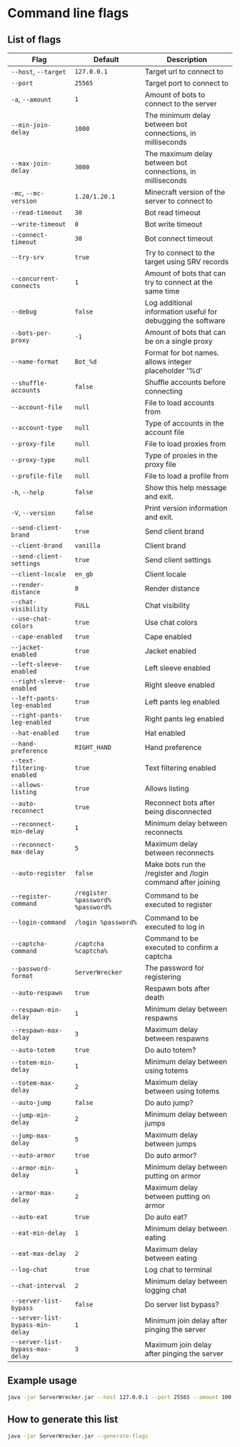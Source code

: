 # Command line flags

## List of flags

| Flag                             | Default                           | Description                                                  |
|----------------------------------|-----------------------------------|--------------------------------------------------------------|
| `--host`, `--target`             | `127.0.0.1`                       | Target url to connect to                                     |
| `--port`                         | `25565`                           | Target port to connect to                                    |
| `-a`, `--amount`                 | `1`                               | Amount of bots to connect to the server                      |
| `--min-join-delay`               | `1000`                            | The minimum delay between bot connections, in milliseconds   |
| `--max-join-delay`               | `3000`                            | The maximum delay between bot connections, in milliseconds   |
| `-mc`, `--mc-version`            | `1.20/1.20.1`                     | Minecraft version of the server to connect to                |
| `--read-timeout`                 | `30`                              | Bot read timeout                                             |
| `--write-timeout`                | `0`                               | Bot write timeout                                            |
| `--connect-timeout`              | `30`                              | Bot connect timeout                                          |
| `--try-srv`                      | `true`                            | Try to connect to the target using SRV records               |
| `--concurrent-connects`          | `1`                               | Amount of bots that can try to connect at the same time      |
| `--debug`                        | `false`                           | Log additional information useful for debugging the software |
| `--bots-per-proxy`               | `-1`                              | Amount of bots that can be on a single proxy                 |
| `--name-format`                  | `Bot_%d`                          | Format for bot names. allows integer placeholder '%d'        |
| `--shuffle-accounts`             | `false`                           | Shuffle accounts before connecting                           |
| `--account-file`                 | `null`                            | File to load accounts from                                   |
| `--account-type`                 | `null`                            | Type of accounts in the account file                         |
| `--proxy-file`                   | `null`                            | File to load proxies from                                    |
| `--proxy-type`                   | `null`                            | Type of proxies in the proxy file                            |
| `--profile-file`                 | `null`                            | File to load a profile from                                  |
| `-h`, `--help`                   | `false`                           | Show this help message and exit.                             |
| `-V`, `--version`                | `false`                           | Print version information and exit.                          |
| `--send-client-brand`            | `true`                            | Send client brand                                            |
| `--client-brand`                 | `vanilla`                         | Client brand                                                 |
| `--send-client-settings`         | `true`                            | Send client settings                                         |
| `--client-locale`                | `en_gb`                           | Client locale                                                |
| `--render-distance`              | `8`                               | Render distance                                              |
| `--chat-visibility`              | `FULL`                            | Chat visibility                                              |
| `--use-chat-colors`              | `true`                            | Use chat colors                                              |
| `--cape-enabled`                 | `true`                            | Cape enabled                                                 |
| `--jacket-enabled`               | `true`                            | Jacket enabled                                               |
| `--left-sleeve-enabled`          | `true`                            | Left sleeve enabled                                          |
| `--right-sleeve-enabled`         | `true`                            | Right sleeve enabled                                         |
| `--left-pants-leg-enabled`       | `true`                            | Left pants leg enabled                                       |
| `--right-pants-leg-enabled`      | `true`                            | Right pants leg enabled                                      |
| `--hat-enabled`                  | `true`                            | Hat enabled                                                  |
| `--hand-preference`              | `RIGHT_HAND`                      | Hand preference                                              |
| `--text-filtering-enabled`       | `true`                            | Text filtering enabled                                       |
| `--allows-listing`               | `true`                            | Allows listing                                               |
| `--auto-reconnect`               | `true`                            | Reconnect bots after being disconnected                      |
| `--reconnect-min-delay`          | `1`                               | Minimum delay between reconnects                             |
| `--reconnect-max-delay`          | `5`                               | Maximum delay between reconnects                             |
| `--auto-register`                | `false`                           | Make bots run the /register and /login command after joining |
| `--register-command`             | `/register %password% %password%` | Command to be executed to register                           |
| `--login-command`                | `/login %password%`               | Command to be executed to log in                             |
| `--captcha-command`              | `/captcha %captcha%`              | Command to be executed to confirm a captcha                  |
| `--password-format`              | `ServerWrecker`                   | The password for registering                                 |
| `--auto-respawn`                 | `true`                            | Respawn bots after death                                     |
| `--respawn-min-delay`            | `1`                               | Minimum delay between respawns                               |
| `--respawn-max-delay`            | `3`                               | Maximum delay between respawns                               |
| `--auto-totem`                   | `true`                            | Do auto totem?                                               |
| `--totem-min-delay`              | `1`                               | Minimum delay between using totems                           |
| `--totem-max-delay`              | `2`                               | Maximum delay between using totems                           |
| `--auto-jump`                    | `false`                           | Do auto jump?                                                |
| `--jump-min-delay`               | `2`                               | Minimum delay between jumps                                  |
| `--jump-max-delay`               | `5`                               | Maximum delay between jumps                                  |
| `--auto-armor`                   | `true`                            | Do auto armor?                                               |
| `--armor-min-delay`              | `1`                               | Minimum delay between putting on armor                       |
| `--armor-max-delay`              | `2`                               | Maximum delay between putting on armor                       |
| `--auto-eat`                     | `true`                            | Do auto eat?                                                 |
| `--eat-min-delay`                | `1`                               | Minimum delay between eating                                 |
| `--eat-max-delay`                | `2`                               | Maximum delay between eating                                 |
| `--log-chat`                     | `true`                            | Log chat to terminal                                         |
| `--chat-interval`                | `2`                               | Minimum delay between logging chat                           |
| `--server-list-bypass`           | `false`                           | Do server list bypass?                                       |
| `--server-list-bypass-min-delay` | `1`                               | Minimum join delay after pinging the server                  |
| `--server-list-bypass-max-delay` | `3`                               | Maximum join delay after pinging the server                  |

## Example usage

```bash
java -jar ServerWrecker.jar --host 127.0.0.1 --port 25565 --amount 100 --mc-version 1.20 --min-join-delay 1000 --max-join-delay 3000
```

## How to generate this list

```bash
java -jar ServerWrecker.jar --generate-flags
```
